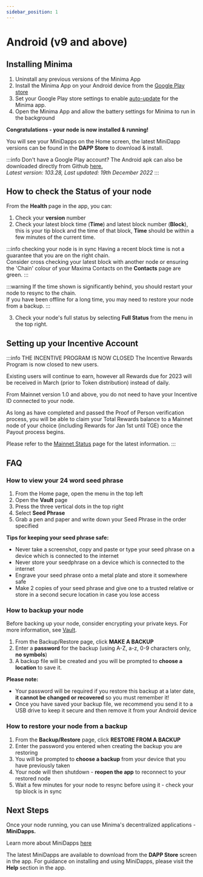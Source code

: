 ```yaml
---
sidebar_position: 1
---
```


# Android (v9 and above)

## Installing Minima

1. Uninstall any previous versions of the Minima App 
2. Install the Minima App on your Android device from the [Google Play store](https://play.google.com/store/apps/details?id=com.minima.android&hl=en&gl=US)
3. Set your Google Play store settings to enable [auto-update](https://support.google.com/googleplay/answer/113412?hl=en) for the Minima app. 
3. Open the Minima App and allow the battery settings for Minima to run in the background

**Congratulations - your node is now installed & running!**

You will see your MiniDapps on the Home screen, the latest MiniDapp versions can be found in the **DAPP Store** to download & install.

:::info Don't have a Google Play account?
The Android apk can also be downloaded directly from Github [here.](https://github.com/minima-global/Minima/blob/master/jar/minima-0.103.28.apk?raw=true) <br/>
*Latest version: 103.28, Last updated: 19th December 2022*
:::


## How to check the Status of your node

From the **Health** page in the app, you can:

1. Check your **version** number
2. Check your latest block time (**Time**) and latest block number (**Block**), this is your tip block and the time of that block, **Time** should be within a few minutes of the current time.

:::info checking your node is in sync
Having a recent block time is not a guarantee that you are on the right chain. <br/>
Consider cross checking your latest block with another node or ensuring the 'Chain' colour of your Maxima Contacts on the **Contacts** page are green.
:::

:::warning 
If the time shown is significantly behind, you should restart your node to resync to the chain. <br/> 
If you have been offline for a long time, you may need to restore your node from a backup.
:::

3. Check your node's full status by selecting **Full Status** from the menu in the top right.

## Setting up your Incentive Account

:::info THE INCENTIVE PROGRAM IS NOW CLOSED
The Incentive Rewards Program is now closed to new users.

Existing users will continue to earn, however all Rewards due for 2023 will be received in March (prior to Token distribution) instead of daily.

From Mainnet version 1.0 and above, you do not need to have your Incentive ID connected to your node.
 
As long as have completed and passed the Proof of Person verification process, you will be able to claim your Total Rewards balance to a Mainnet node of your choice (including Rewards for Jan 1st until TGE) once the Payout process begins.

Please refer to the [Mainnet Status](/docs/about/mainnetstatus/) page for the latest information.
:::

<!-- :::info Previous users
If you had an account prior to 6th December 2021, you must reset your password [here.](https://incentive.minima.global/account/forgot-password) Please check your junk mail for the reset password email.
::: -->
<!-- 
1. From the Home screen in the Minima app, open the **Incentive Program** MiniDapp
2. Click on the 3 dots in the top right and select **Open in Browser**
3. Follow the link to the Incentive Program website to log in

![Login](/img/runanode/android_1.png#width50)

4. From the menu in the top right, go to the **Incentive ID** page and copy your Incentive ID

![Node ID](/img/runanode/android_2.png#width50)

5. Return to the app and paste your ID into the box on the Incentive ID page, click **Update** 

![Node ID](/img/runanode/android_5.png#width50)

**Your Incentive Program account is now connected to your node!**

To see your Rewards balance, select **Rewards** from the menu.<br/>

You can also check your Reward balance from the Terminal MiniDapp using the `incentivecash` command.

![Console](/img/runanode/android_3.png#width50)
![Console](/img/runanode/android_4.png#width50)

:::tip Rewards
For every day your node is connected to the network, you will receive 1 Reward.
::: -->

## FAQ

### How to view your 24 word seed phrase
1. From the Home page, open the menu in the top left
2. Open the **Vault** page
3. Press the three vertical dots in the top right 
4. Select **Seed Phrase** 
5. Grab a pen and paper and write down your Seed Phrase in the order specified  


**Tips for keeping your seed phrase safe:**
- Never take a screenshot, copy and paste or type your seed phrase on a device which is connected to the internet
- Never store your seedphrase on a device which is connected to the internet
- Engrave your seed phrase onto a metal plate and store it somewhere safe
- Make 2 copies of your seed phrase and give one to a trusted relative or store in a second secure location in case you lose access

### How to backup your node

Before backing up your node, consider encrypting your private keys. For more information, see [Vault](/docs/runanode/securefunds#vault).

1. From the Backup/Restore page, click **MAKE A BACKUP**
2. Enter a **password** for the backup (using A-Z, a-z, 0-9 characters only, **no symbols**)
3. A backup file will be created and you will be prompted to **choose a location** to save it.

**Please note:**
- Your password will be required if you restore this backup at a later date, **it cannot be changed or recovered** so you must remember it!
- Once you have saved your backup file, we recommend you send it to a USB drive to keep it secure and then remove it from your Android device 


### How to restore your node from a backup

1. From the **Backup/Restore** page, click **RESTORE FROM A BACKUP**
2. Enter the password you entered when creating the backup you are restoring
3. You will be prompted to **choose a backup** from your device that you have previously taken
4. Your node will then shutdown - **reopen the app** to reconnect to your restored node
5. Wait a few minutes for your node to resync before using it - check your tip block is in sync

## Next Steps

Once your node running, you can use Minima's decentralized applications - **MiniDapps.** 

Learn more about MiniDapps [here](/docs/learn/minidapps/minidappsintro) <br/>

The latest MiniDapps are available to download from the **DAPP Store** screen in the app. For guidance on installing and using MiniDapps, please visit the **Help** section in the app. 




